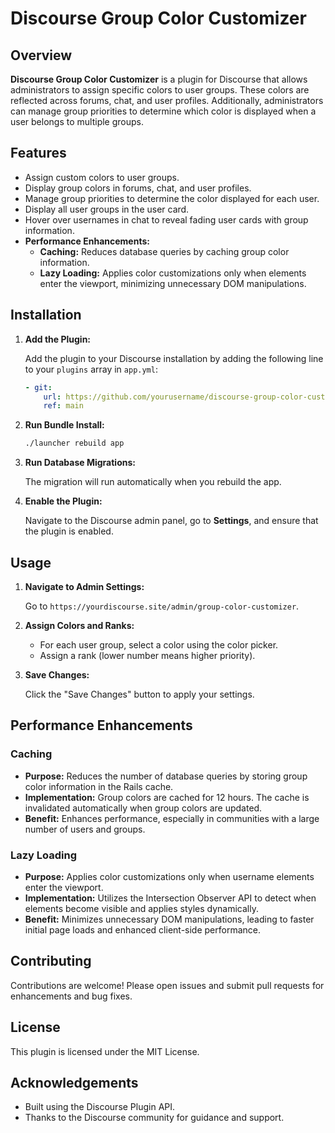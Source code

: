 # Discourse Group Color Customizer

## Overview

**Discourse Group Color Customizer** is a plugin for Discourse that allows administrators to assign specific colors to user groups. These colors are reflected across forums, chat, and user profiles. Additionally, administrators can manage group priorities to determine which color is displayed when a user belongs to multiple groups.

## Features

- Assign custom colors to user groups.
- Display group colors in forums, chat, and user profiles.
- Manage group priorities to determine the color displayed for each user.
- Display all user groups in the user card.
- Hover over usernames in chat to reveal fading user cards with group information.
- **Performance Enhancements:**
  - **Caching:** Reduces database queries by caching group color information.
  - **Lazy Loading:** Applies color customizations only when elements enter the viewport, minimizing unnecessary DOM manipulations.

## Installation

1. **Add the Plugin:**

   Add the plugin to your Discourse installation by adding the following line to your `plugins` array in `app.yml`:

   ```yaml
   - git:
       url: https://github.com/yourusername/discourse-group-color-customizer.git
       ref: main
   ```

2. **Run Bundle Install:**

   ```bash
   ./launcher rebuild app
   ```

3. **Run Database Migrations:**

   The migration will run automatically when you rebuild the app.

4. **Enable the Plugin:**

   Navigate to the Discourse admin panel, go to **Settings**, and ensure that the plugin is enabled.

## Usage

1. **Navigate to Admin Settings:**

   Go to `https://yourdiscourse.site/admin/group-color-customizer`.

2. **Assign Colors and Ranks:**

   - For each user group, select a color using the color picker.
   - Assign a rank (lower number means higher priority).

3. **Save Changes:**

   Click the "Save Changes" button to apply your settings.

## Performance Enhancements

### **Caching**

- **Purpose:** Reduces the number of database queries by storing group color information in the Rails cache.
- **Implementation:** Group colors are cached for 12 hours. The cache is invalidated automatically when group colors are updated.
- **Benefit:** Enhances performance, especially in communities with a large number of users and groups.

### **Lazy Loading**

- **Purpose:** Applies color customizations only when username elements enter the viewport.
- **Implementation:** Utilizes the Intersection Observer API to detect when elements become visible and applies styles dynamically.
- **Benefit:** Minimizes unnecessary DOM manipulations, leading to faster initial page loads and enhanced client-side performance.

## Contributing

Contributions are welcome! Please open issues and submit pull requests for enhancements and bug fixes.

## License

This plugin is licensed under the MIT License.

## Acknowledgements

- Built using the Discourse Plugin API.
- Thanks to the Discourse community for guidance and support.